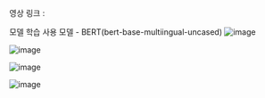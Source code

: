 영상 링크 : 

모델 학습 사용 모델 - BERT(bert-base-multiingual-uncased)
![image](https://github.com/CrayonHanChan/chatbotproject_goaldam/assets/145984937/56201e9e-7442-4234-a3db-24f22719f112)


![image](https://github.com/CrayonHanChan/chatbotproject_goaldam/assets/145984937/65ccbd59-3066-440f-ac81-a56aaa1affc8)


![image](https://github.com/CrayonHanChan/chatbotproject_goaldam/assets/145984937/94309505-7b0a-4740-bc90-e4a32deb175c)


![image](https://github.com/CrayonHanChan/chatbotproject_goaldam/assets/145984937/96297345-cf82-4c9b-8871-2c09f4b0b69b)
